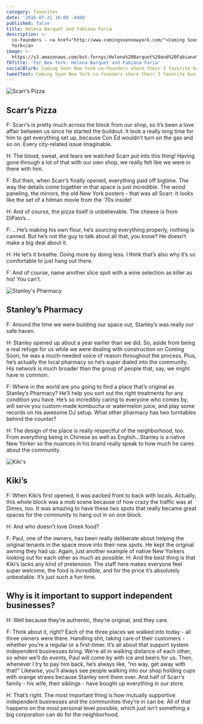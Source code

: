 ```yaml
---
category: favorites
date: '2016-07-21 16:09 -0400'
published: false
title: Helena Barquet and Fabiana Faria
description: >-
  co-founders - <a href="http://www.comingsoonnewyork.com/">Coming Soon New
  York</a>
image: >-
  https://s3.amazonaws.com/bst-fornyc/Helena%20Barquet%20and%20Fabiana%20Faria%20Main%20Portrait.jpg
fbTitle: 'For New York: Helena Barquet and Fabiana Faria'
socialBlurb: Coming Soon New York co-founders share their 3 favorite businesses in NYC.
tweetText: Coming Soon New York co-founders share their 3 favorite businesses in NYC.
---
```

![Scarr’s Pizza](https://s3.amazonaws.com/bst-fornyc/Helena%20Barquet%20and%20Fabiana%20Faria%20Scarr's%20Pizza.jpg)
## Scarr’s Pizza
F: Scarr’s is pretty much across the block from our shop, so it’s been a love affair between us since he started the buildout. It took a really long time for him to get everything set up, because Con Ed wouldn’t turn on the gas and so on. Every city-related issue imaginable.

H: The blood, sweat, and tears we watched Scarr put into this thing! Having gone through a lot of that with our own shop, we really felt like we were in there with him.

F: But then, when Scarr’s finally opened, everything paid off bigtime. The way the details come together in that space is just incredible. The wood paneling, the mirrors, the old New York posters - that was all Scarr. It looks like the set of a hitman movie from the ‘70s inside!

H: And of course, the pizza itself is unbelievable. The cheese is from DiPalo’s...

F: ...He’s making his own flour, he’s sourcing everything properly, nothing is canned. But he’s not the guy to talk about all that, you know? He doesn’t make a big deal about it.

H: He let’s it breathe. Doing more by doing less. I think that’s also why it’s so comfortable to just hang out there.

F: And of course, name another slice spot with a wine selection as killer as his! You can’t. 

![Stanley's Pharmacy](https://s3.amazonaws.com/bst-fornyc/Helena%20Barquet%20and%20Fabiana%20Faria%20Stanley's%20Pharmacy.jpg)
## Stanley’s Pharmacy
F: Around the time we were building our space out, Stanley’s was really our safe haven. 

H: Stanley opened up about a year earlier than we did. So, aside from being a real refuge for us while we were dealing with construction on Coming Soon, he was a much-needed voice of reason throughout the process. Plus, he’s actually the local pharmacy so he’s super dialed into the community. His network is much broader than the group of people that, say, we might have in common.

F: Where in the world are you going to find a place that’s original as Stanley’s Pharmacy? He’ll help you sort out the right treatments for any condition you have. He’s so incredibly caring to everyone who comes by, will serve you custom-made kombucha or watermelon juice, and play some records on his awesome DJ setup. What other pharmacy has two turntables behind the counter? 

H: The design of the place is really respectful of the neighborhood, too. From everything being in Chinese as well as English...Stanley is a native New Yorker so the nuances in his brand really speak to how much he cares about the community.

![Kiki's](https://s3.amazonaws.com/bst-fornyc/Helena%20Barquet%20and%20Fabiana%20Faria%20Kiki's.jpg)
## Kiki’s
F: When Kiki’s first opened, it was packed front to back with locals. Actually, this whole block was a mob scene because of how crazy the traffic was at Dimes, too. It was amazing to have these two spots that really became great spaces for the community to hang out in on one block.

H: And who doesn’t love Greek food? 

F: Paul, one of the owners, has been really deliberate about helping the original tenants in the space move into their new spots. He kept the original awning they had up. Again, just another example of native New Yorkers looking out for each other as much as possible.
H: And the best thing is that Kiki’s lacks any kind of pretension. The staff here makes everyone feel super welcome, the food is incredible, and for the price it’s absolutely unbeatable. It’s just such a fun time.

## Why is it important to support independent businesses?
H: Well because they’re authentic, they’re original, and they care.

F: Think about it, right? Each of the three places we walked into today - all three owners were there. Handling shit, taking care of their customers - whether you’re a regular or a first-timer. It’s all about that support system independent businesses bring. We’re all in walking distance of each other, so when we’ll do events, Paul will come by with ice and beers for us. Then, whenever I try to pay him back, he’s always like, “no way, get away with that!” Likewise, you’ll always see people walking into our shop holding cups with orange straws because Stanley sent them over. And half of Scarr’s family - his wife, their siblings - have bought up everything in our store. 

H: That’s right. The most important thing is how mutually supportive independent businesses and the communities they’re in can be. All of that happens on the most personal level possible, which just isn’t something a big corporation can do for the neighborhood.  
